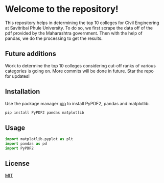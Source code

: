 # Welcome to the repository!

This repository helps in determining the top 10 colleges for Civil Engineering at Savitribai Phule University. To do so, we first scrape the data off of the pdf provided by the Maharashtra government. Then with the help of pandas, we do the processing to get the results.

## Future additions

Work to determine the top 10 colleges considering cut-off ranks of various categories is going on. More commits will be done in future. Star the repo for updates!

## Installation

Use the package manager [pip](https://pip.pypa.io/en/stable/) to install PyPDF2, pandas and matplotlib.

```bash
pip install PyPDF2 pandas matplotlib
```

## Usage

```python
import matplotlib.pyplot as plt
import pandas as pd
import PyPDF2
```

## License
[MIT](https://choosealicense.com/licenses/mit/)
